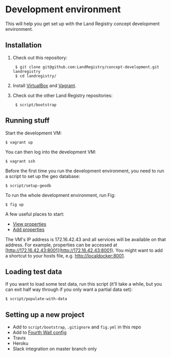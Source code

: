 Development environment
=======================

This will help you get set up with the Land Registry concept development environment.

Installation
------------

1. Check out this repository:

        $ git clone git@github.com:LandRegistry/concept-development.git landregistry
        $ cd landregistry/

2. Install [VirtualBox](https://www.virtualbox.org/wiki/Downloads) and [Vagrant](http://www.vagrantup.com/downloads.html).

3. Check out the other Land Registry repositories:

        $ script/bootstrap

Running stuff
-------------

Start the development VM:

    $ vagrant up

You can then log into the development VM:

    $ vagrant ssh
    
Before the first time you run the development environment, you need to run a script to set up the geo database:

    $ script/setup-geodb

To run the whole development environment, run Fig:

    $ fig up

A few useful places to start:

 - [View properties](http://172.16.42.43:8001)
 - [Add properties](http://172.16.42.43:8002)

The VM's IP address is 172.16.42.43 and all services will be available on that address. For example, properties can be accessed at [http://172.16.42.43:8001](http://172.16.42.43:8001). You might want to add a shortcut to your hosts file, e.g. [http://localdocker:8001](http://localdocker:8001).

Loading test data
-----------------

If you want to load some test data, run this script (it'll take a while, but you can exit half way through if you only want a partial data set):

    $ script/populate-with-data

Setting up a new project
------------------------

 - Add to `script/bootstrap`, `.gitignore` and `fig.yml` in this repo
 - Add to [Fourth Wall config](https://gist.github.com/bfirsh/71618c20c941c3e7e9cd)
 - Travis
 - Heroku
 - Slack integration on master branch only

